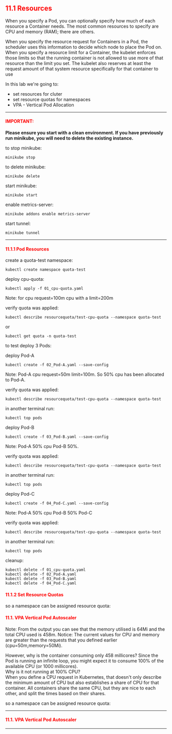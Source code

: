 ## <font color='red'> 11.1 Resources </font>
When you specify a Pod, you can optionally specify how much of each resource a Container needs. The most common resources to specify are CPU and memory (RAM); there are others.

When you specify the resource request for Containers in a Pod, the scheduler uses this information to decide which node to place the Pod on. When you specify a resource limit for a Container, the kubelet enforces those limits so that the running container is not allowed to use more of that resource than the limit you set. The kubelet also reserves at least the request amount of that system resource specifically for that container to use 

In this lab we're going to:
* set resources for cluter
* set resource quotas for namespaces
* VPA - Vertical Pod Allocation


---

#### <font color='red'>IMPORTANT:</font> 
<strong>Please ensure you start with a clean environment. 
If you have previously run minikube, you will need to delete the existing instance.</strong>

to stop  minikube:
```
minikube stop
```
to delete  minikube:
```
minikube delete
```
start minikube:
```
minikube start
```
enable metrics-server:
```
minikube addons enable metrics-server
```
start tunnel:
```
minikube tunnel
```

--- 

#### <font color='red'> 11.1.1 Pod Resources </font>

create a quota-test namespace:
```
kubectl create namespace quota-test
```
deploy cpu-quota:
```
kubectl apply -f 01_cpu-quota.yaml
```
Note: for cpu request=100m cpu with a limit=200m

verify quota was applied:
```
kubectl describe resourcequota/test-cpu-quota --namespace quota-test
```
or 
```
kubectl get quota -n quota-test
```

to test deploy 3 Pods:

deploy Pod-A
```
kubectl create -f 02_Pod-A.yaml --save-config
```
Note: Pod-A cpu request=50m  limit=100m. So 50% cpu has been allocated to Pod-A.

verify quota was applied:
```
kubectl describe resourcequota/test-cpu-quota --namespace quota-test
```
in another terminal run:
```
kubectl top pods
```

deploy Pod-B
```
kubectl create -f 03_Pod-B.yaml --save-config
```
Note: Pod-A 50% cpu Pod-B 50%.

verify quota was applied:
```
kubectl describe resourcequota/test-cpu-quota --namespace quota-test
```
in another terminal run:
```
kubectl top pods
```

deploy Pod-C
```
kubectl create -f 04_Pod-C.yaml --save-config
```
Note: Pod-A 50% cpu Pod-B 50% Pod-C

verify quota was applied:
```
kubectl describe resourcequota/test-cpu-quota --namespace quota-test
```
in another terminal run:
```
kubectl top pods
```

cleanup:
```
kubectl delete -f 01_cpu-quota.yaml
kubectl delete -f 02_Pod-A.yaml
kubectl delete -f 03_Pod-B.yaml
kubectl delete -f 04_Pod-C.yaml
```

#### <font color='red'> 11.1.2 Set Resource Quotas</font>
so a namespace can be assigned resource quota:




#### <font color='red'> 11.1. VPA Vertical Pod Autoscaler </font>


Note: From the output you can see that the memory utilised is 64Mi and the total CPU used is 458m.
Notice: The current values for CPU and memory are greater than the requests that you defined earlier (cpu=50m,memory=50Mi).

However, why is the container consuming only 458 millicores?
Since the Pod is running an infinite loop, you might expect it to consume 100% of the available CPU (or 1000 millicores).  
Why is it not running at 100% CPU?  
When you define a CPU request in Kubernetes, that doesn't only describe the minimum amount of CPU but also establishes a share of CPU for that container.
All containers share the same CPU, but they are nice to each other, and split the times based on their shares.

so a namespace can be assigned resource quota:






---

#### <font color='red'> 11.1. VPA Vertical Pod Autoscaler </font>





---